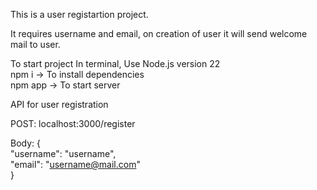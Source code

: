 This is a user registartion project.

It requires username and email, on creation of user it will send welcome mail to user.

To start project
In terminal, Use Node.js version 22</br>
npm i -> To install dependencies</br>
npm app -> To start server

API for user registration

POST: localhost:3000/register

Body: {</br>
  "username": "username",</br>
  "email": "username@mail.com"</br>
}
